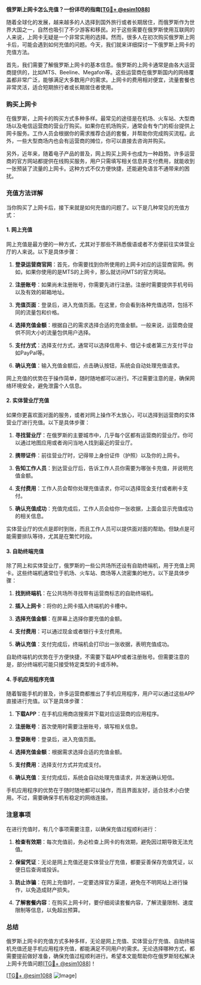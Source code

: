 **俄罗斯上网卡怎么充值？一份详尽的指南[[TG💪+ @esim1088](https://t.me/s/esim1088)]**

随着全球化的发展，越来越多的人选择到国外旅行或者长期居住，而俄罗斯作为世界大国之一，自然也吸引了不少游客和移民。对于这些需要在俄罗斯使用互联网的人来说，上网卡无疑是一个非常实用的选择。然而，很多人在初次购买俄罗斯上网卡后，可能会遇到如何充值的问题。今天，我们就来详细探讨一下俄罗斯上网卡的充值方法。

首先，我们需要了解俄罗斯上网卡的基本信息。俄罗斯的上网卡通常是由各大运营商提供的，比如MTS、Beeline、Megafon等。这些运营商在俄罗斯国内的网络覆盖都非常广泛，能够满足大多数用户的需求。上网卡的费用相对便宜，流量套餐也非常灵活，适合短期旅行者或长期居住者使用。

### **购买上网卡**

在俄罗斯，上网卡的购买方式多种多样。最常见的途径是在机场、火车站、大型商场以及电信运营商的营业厅购买。如果你在机场购买，通常会有专门的柜台提供上网卡服务。工作人员会根据你的需求推荐合适的套餐，并帮助你完成购买流程。此外，一些大型商场内也会有运营商的摊位，你可以直接去咨询并购买。

另外，近年来，随着电子产品的普及，网上购买上网卡也成为一种趋势。许多运营商的官方网站都提供在线购买服务，用户只需填写相关信息并支付费用，就能收到一张预装了流量的上网卡。这种方式不仅方便快捷，还能避免语言不通带来的困扰。

### **充值方法详解**

当你购买了上网卡后，接下来就是如何充值的问题了。以下是几种常见的充值方式：

#### **1. 网上充值**

网上充值是最方便的一种方式，尤其对于那些不熟悉俄语或者不方便前往实体营业厅的人来说。以下是具体步骤：

1. **登录运营商官网**：首先，你需要找到你所使用的上网卡对应的运营商官网。例如，如果你使用的是MTS的上网卡，那么就访问MTS的官方网站。
   
2. **注册账号**：如果尚未注册账号，你需要先进行注册。注册时需要提供手机号码以及有效的邮箱地址。

3. **充值页面**：登录后，进入充值页面。在这里，你会看到各种充值选项，包括不同的流量包和价格。

4. **选择充值金额**：根据自己的需求选择合适的充值金额。一般来说，运营商会提供不同大小的流量包供用户选择。

5. **支付方式**：选择支付方式，通常可以选择信用卡、借记卡或者第三方支付平台如PayPal等。

6. **确认充值**：输入充值金额后，点击确认按钮，系统会自动处理充值请求。

网上充值的优势在于操作简单，随时随地都可以进行。不过需要注意的是，确保网络环境安全，避免泄露个人信息。

#### **2. 实体营业厅充值**

如果你更喜欢面对面的服务，或者对网上操作不太放心，可以选择到运营商的实体营业厅进行充值。以下是具体步骤：

1. **寻找营业厅**：在俄罗斯的主要城市中，几乎每个区都有运营商的营业厅。你可以通过地图应用或者询问当地人找到最近的营业厅。

2. **携带证件**：前往营业厅时，记得带上身份证件（护照）以及你的上网卡。

3. **告知工作人员**：到达营业厅后，告诉工作人员你需要为哪张卡充值，并说明充值金额。

4. **支付费用**：工作人员会帮你处理充值请求，你可以选择现金支付或者刷卡支付。

5. **确认充值成功**：充值完成后，工作人员会给你一张收据，上面会显示充值成功的相关信息。

实体营业厅的优点是即时到账，而且工作人员可以提供面对面的帮助。但缺点是可能需要排队等待，尤其是在繁忙时段。

#### **3. 自助终端充值**

除了网上和实体营业厅，俄罗斯的一些公共场所还设有自助终端机，用于充值上网卡。这些终端机通常位于机场、火车站、商场等人流密集的地方。以下是具体步骤：

1. **找到终端机**：在公共场所寻找带有运营商标志的自助终端机。

2. **插入上网卡**：将你的上网卡插入终端机的卡槽中。

3. **选择充值金额**：在屏幕上选择你要充值的金额。

4. **支付费用**：可以通过现金或者银行卡支付费用。

5. **确认充值**：支付完成后，终端机会打印出一张收据，表明充值成功。

自助终端机的优势在于方便快捷，不需要下载APP或者注册账号。但需要注意的是，部分终端机可能只接受特定类型的卡或币种。

#### **4. 手机应用程序充值**

随着智能手机的普及，许多运营商都推出了手机应用程序，用户可以通过这些APP直接进行充值。以下是具体步骤：

1. **下载APP**：在手机应用商店搜索并下载对应运营商的应用程序。

2. **注册账号**：首次使用时需要注册账号，填写相关信息。

3. **登录账号**：登录后，进入充值页面。

4. **选择充值金额**：根据需求选择合适的充值金额。

5. **支付费用**：选择支付方式并完成支付。

6. **确认充值**：支付完成后，系统会自动处理充值请求，并发送确认短信。

手机应用程序的优势在于随时随地都可以操作，而且界面友好，适合技术小白使用。不过，需要确保手机有稳定的网络连接。

### **注意事项**

在进行充值时，有几个事项需要注意，以确保充值过程顺利进行：

1. **检查有效期**：每次充值前，务必检查上网卡的有效期，避免因过期导致无法充值。

2. **保留凭证**：无论是网上充值还是实体营业厅充值，都要妥善保存充值凭证，以便日后查询或投诉。

3. **防止诈骗**：在网上充值时，一定要选择官方渠道，避免在不明网站上进行操作，以免造成财产损失。

4. **了解套餐内容**：在购买上网卡时，要仔细阅读套餐内容，了解流量限制、速度限制等信息，以免超出预算。

### **总结**

俄罗斯上网卡的充值方式多种多样，无论是网上充值、实体营业厅充值、自助终端机充值还是手机应用程序充值，都能满足不同用户的需求。无论选择哪种方式，都需要提前做好准备，确保充值过程顺利进行。希望本文能帮助你在俄罗斯轻松解决上网卡充值问题[[TG💪+ @esim1088](https://t.me/s/esim1088)]！

[[TG💪+ @esim1088](https://t.me/s/esim1088) ![Image](https://i.postimg.cc/4NQfJmqS/Snipaste-2025-05-13-00-14-12.png)]